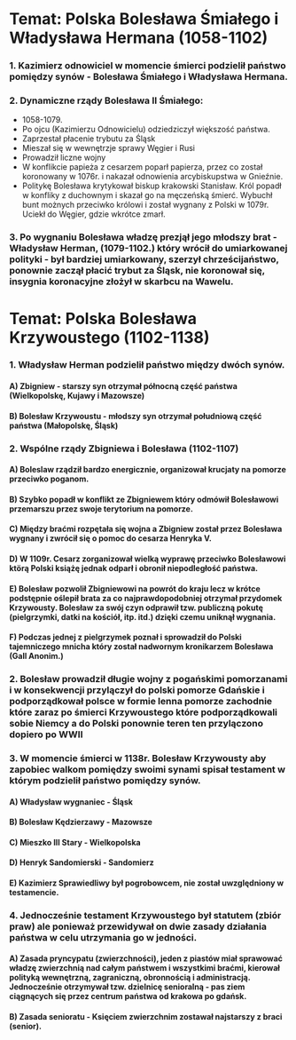 # Temat: Polska Bolesława Śmiałego i Władysława Hermana (1058-1102)
### 1. Kazimierz odnowiciel w momencie śmierci podzielił państwo pomiędzy synów - Bolesława Śmiałego i Władysława Hermana.
### 2. Dynamiczne rządy Bolesława II Śmiałego:
- 1058-1079.
- Po ojcu (Kazimierzu Odnowicielu) odziedziczył większość państwa.
- Zaprzestał płacenie trybutu za Śląsk
- Mieszał się w wewnętrzje sprawy Węgier i Rusi
- Prowadził liczne wojny
- W konflikcie papieża z cesarzem poparł papierza, przez co został koronowany w 1076r. i nakazał odnowienia arcybiskupstwa w Gnieźnie.
- Politykę Bolesława krytykował biskup krakowski Stanisław. Król popadł w konfliky z duchownym i skazał go na męczeńską śmierć. Wybuchł bunt możnych przeciwko królowi i został wygnany z Polski w 1079r. Uciekł do Węgier, gdzie wkrótce zmarł.
### 3. Po wygnaniu Bolesława władzę prezjął jego młodszy brat - Władysław Herman, (1079-1102.) który wrócił do umiarkowanej polityki - był bardziej umiarkowany, szerzył chrześcijaństwo, ponownie zaczął płacić trybut za Śląsk, nie koronował się, insygnia koronacyjne złożył w skarbcu na Wawelu.
# Temat: Polska Bolesława Krzywoustego (1102-1138)
### 1. Władysław Herman podzielił państwo między dwóch synów.
#### A) Zbigniew - starszy syn otrzymał północną część państwa (Wielkopolskę, Kujawy i Mazowsze)
#### B) Bolesław Krzywoustu - młodszy syn otrzymał południową część państwa (Małopolskę, Śląsk)
### 2. Wspólne rządy Zbigniewa i Bolesława (1102-1107)
#### A) Boleslaw rządził bardzo energicznie, organizował krucjaty na pomorze przeciwko poganom.
#### B) Szybko popadł w konflikt ze Zbigniewem który odmówił Bolesławowi przemarszu przez swoje terytorium na pomorze. 
#### C) Między braćmi rozpętała się wojna a Zbigniew został przez Bolesława wygnany i zwrócił się o pomoc do cesarza Henryka V.
#### D) W 1109r. Cesarz zorganizował wielką wyprawę przeciwko Bolesławowi ktörą Polski książę jednak odparł i obronił niepodległość państwa.
#### E) Bolesław pozwolił Zbigniewowi na powrót do kraju lecz w krótce podstępnie oślepił brata za co najprawdopodobniej otrzymał przydomek Krzywousty. Bolesław za swój czyn odprawił tzw. publiczną pokutę (pielgrzymki, datki na kościół, itp. itd.) dzięki czemu uniknął wygnania.
#### F) Podczas jednej z pielgrzymek poznał i sprowadził do Polski tajemniczego mnicha który został nadwornym kronikarzem Bolesława (Gall Anonim.)
### 2. Bolesław prowadził długie wojny z pogańskimi pomorzanami i w konsekwencji przylączył do polski pomorze Gdańskie i podporządkował polsce w formie lenna pomorze zachodnie które zaraz po śmierci Krzywoustego które podporządkowali sobie Niemcy a do Polski ponownie teren ten przylączono dopiero po WWII
### 3. W momencie śmierci w 1138r. Bolesław Krzywousty aby zapobiec walkom pomiędzy swoimi synami spisał testament w którym podzielił państwo pomiędzy synów.
#### A) Władysław wygnaniec - Śląsk
#### B) Bolesław Kędzierzawy - Mazowsze
#### C) Mieszko III Stary - Wielkopolska
#### D) Henryk Sandomierski - Sandomierz
#### E) Kazimierz Sprawiedliwy był pogrobowcem, nie został uwzględniony w testamencie.
### 4. Jednocześnie testament Krzywoustego był statutem (zbiór praw) ale ponieważ przewidywał on dwie zasady działania państwa w celu utrzymania go w jedności.
#### A) Zasada pryncypatu (zwierzchności), jeden z piastów miał sprawować władzę zwierzchnią nad całym państwem i wszystkimi braćmi, kierował polityką wewnętrzną, zagraniczną, obronnością i administracją. Jednocześnie otrzymywał tzw. dzielnicę senioralną - pas ziem ciągnących się przez centrum państwa od krakowa po gdańsk.
#### B) Zasada senioratu - Księciem zwierzchnim zostawał najstarszy z braci (senior).

